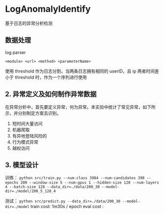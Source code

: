 # LogAnomalyIdentify

基于日志的异常分析检测

## 数据处理

log parser

`<module> <url> <method> <parameterName>`

使用 threshold 作为日志分割，当两条日志拥有相同的 userID，且 ip 两者时间差 小于 threshold 时，作为一个序列进行使用

## 2. 异常定义及如何制作异常数据

在异常分析中，首先要定义异常，何为异常。本实验中统计了常见异常，如下所示，并分别制定方案去识别。

1. 短时间大量访问
2. 机器爬取
3. 有异地登陆风险的
4. 行为模式异常
5. 越权访问

## 3. 模型设计

训练：
`python src/train.py --num-class 3984 --num-candidates 398 --epochs 200 --window-size 5 --num-gpus 1 --hidden-size 128 --num-layers 4 --batch-size 128 --data_dir=./data/200_30 --model-dir=./model/200_5_128_4`

测试：
`python src/predict.py --data_dir=./data/200_30 --model-dir=./model`
train cost: 1m30s / epoch
eval cost :
